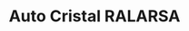 ---
title: "Auto Cristal RALARSA"
url: /roquetas-de-mar/auto-cristal-ralarsa/
shop: reparación de automóviles
---